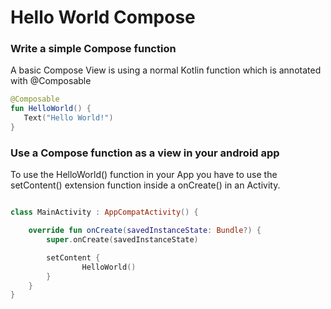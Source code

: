 # Hello World Compose

### Write a simple Compose function

A basic Compose View is using a normal Kotlin function which is annotated with @Composable


```kotlin
@Composable
fun HelloWorld() {
   Text("Hello World!")
}
```

### Use a Compose function as a view in your android app

 To use the HelloWorld() function in your App you have to use the setContent() extension function inside a onCreate() in an Activity.


```kotlin

class MainActivity : AppCompatActivity() {

    override fun onCreate(savedInstanceState: Bundle?) {
        super.onCreate(savedInstanceState)

        setContent {
                HelloWorld()
        }
    }
}
```
